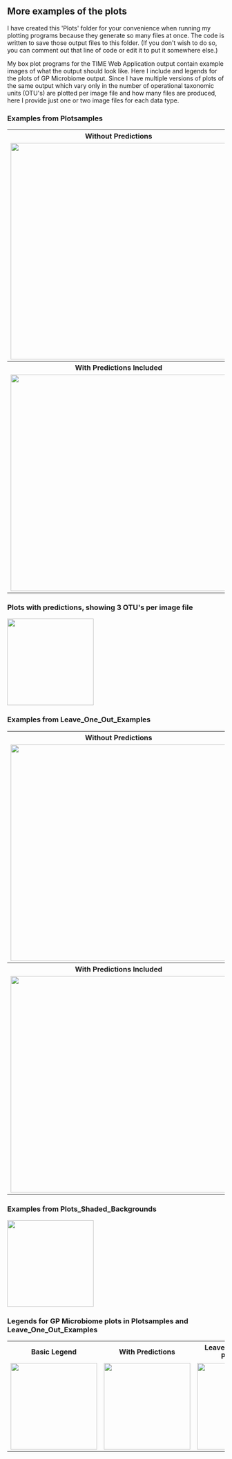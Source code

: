 ## More examples of the plots
I have created this 'Plots' folder for your convenience when running my plotting programs because they generate so many files at once. The code is written to save those output files to this folder. (If you don't wish to do so, you can comment out that line of code or edit it to put it somewhere else.)

My box plot programs for the TIME Web Application output contain example images of what the output should look like. Here I include and legends for the plots of GP Microbiome output. Since I have multiple versions of plots of the same output which vary only in the number of operational taxonomic units (OTU's) are plotted per image file and how many files are produced, here I provide just one or two image files for each data type. 

### Examples from Plotsamples
<table>
  <tr>
      <th style="text-align:center">Without Predictions</th>
  </tr>
  <tr>
      <td><img src='https://imgur.com/vuKEgOz.png' style='height:500px'></td>
  </tr>
  <tr>
      <th style="text-align:center">With Predictions Included</th>
  </tr>
  <tr>
      <td><img src='https://imgur.com/rf8cBpv.png' style='height:500px'></td>
  </tr>
</table>

### Plots with predictions, showing 3 OTU's per image file
<img src='https://imgur.com/m4uCjk0.png' style='height:200px'>

### Examples from Leave_One_Out_Examples
<table>
  <tr>
      <th style="text-align:center">Without Predictions</th>
  </tr>
  <tr>
      <td><img src='https://imgur.com/NsGTLUr.png' style='height:500px'></td>
  </tr>
  <tr>
      <th style="text-align:center">With Predictions Included</th>
  </tr>
  <tr>
      <td><img src='https://imgur.com/HWxfLIQ.png' style='height:500px'></td>
  </tr>
</table>

### Examples from Plots_Shaded_Backgrounds
<img src='https://imgur.com/GrCua5d.png' style='height:200px'>

### Legends for GP Microbiome plots in Plotsamples and Leave_One_Out_Examples
<table>
  <tr>
    <th style="text-align:center">Basic Legend</th>
    <th style="text-align:center">With Predictions</th>
    <th style="text-align:center">Leave-One-Out with Predictions</th>
  </tr>
  <tr>
    <td> <img src='https://imgur.com/67y06Aa.png' style='height:200px'></td>
    <td><img src='https://imgur.com/NVzCBG2.png' style='height:200px'></td>
    <td><img src='https://imgur.com/8UJp7WS.png' style='height:200px'></td>
  </tr>
</table>

